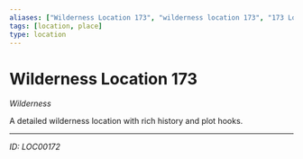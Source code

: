 ```yaml
---
aliases: ["Wilderness Location 173", "wilderness location 173", "173 Location Wilderness"]
tags: [location, place]
type: location
---
```


# Wilderness Location 173

*Wilderness*

A detailed wilderness location with rich history and plot hooks.

---
*ID: LOC00172*